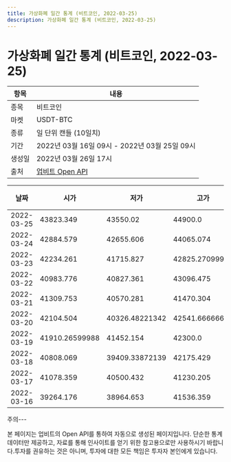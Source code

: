 ```yaml
---
title: 가상화폐 일간 통계 (비트코인, 2022-03-25)
description: 가상화폐 일간 통계 (비트코인, 2022-03-25)
---
```


가상화폐 일간 통계 (비트코인, 2022-03-25)
===

|항목|내용|
|--|--|
|종목|비트코인|
|마켓|USDT-BTC|
|종류|일 단위 캔들 (10일치)|
|기간|2022년 03월 16일 09시 - 2022년 03월 25일 09시|
|생성일|2022년 03월 26일 17시|
|출처|[업비트 Open API](https://docs.upbit.com)|


|날짜|시가|저가|고가|종가|비고|
|--|--|--|--|--|--|
|2022-03-25|43823.349|43550.02|44900.0|44210.475|    |
|2022-03-24|42884.579|42655.606|44065.074|43855.485|    |
|2022-03-23|42234.261|41715.827|42825.27099989|42822.076|    |
|2022-03-22|40983.776|40827.361|43096.475|42209.597|    |
|2022-03-21|41309.753|40570.281|41470.304|40983.776|    |
|2022-03-20|42104.504|40326.48221342|42541.66666667|41214.153|    |
|2022-03-19|41910.26599988|41452.154|42300.0|42091.425|    |
|2022-03-18|40808.069|39409.33872139|42175.429|41709.803|    |
|2022-03-17|41078.359|40500.432|41230.205|40893.177|    |
|2022-03-16|39264.176|38964.653|41536.359|41078.358|    |


주의---

본 페이지는 업비트의 Open API를 통하여 자동으로 생성된 페이지입니다. 단순한 통계 데이터만 제공하고, 자료를 통해 인사이트를 얻기 위한 참고용으로만 사용하시기 바랍니다.투자를 권유하는 것은 아니며, 투자에 대한 모든 책임은 투자자 본인에게 있습니다.